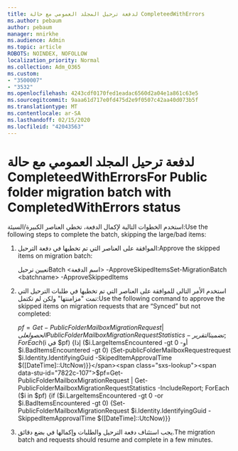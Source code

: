 ```yaml
---
title: لدفعة ترحيل المجلد العمومي مع حالة CompleteedWithErrors
ms.author: pebaum
author: pebaum
manager: mnirkhe
ms.audience: Admin
ms.topic: article
ROBOTS: NOINDEX, NOFOLLOW
localization_priority: Normal
ms.collection: Adm_O365
ms.custom:
- "3500007"
- "3532"
ms.openlocfilehash: 4243cdf0170fed1eadac6560d2a04e1a861c63e5
ms.sourcegitcommit: 9aaa61d717e0fd475d2e9f0507c42aa40d073b5f
ms.translationtype: MT
ms.contentlocale: ar-SA
ms.lasthandoff: 02/15/2020
ms.locfileid: "42043563"
---
```

# <a name="for-public-folder-migration-batch-with-completedwitherrors-status"></a><span data-ttu-id="7822c-102">لدفعة ترحيل المجلد العمومي مع حالة CompleteedWithErrors</span><span class="sxs-lookup"><span data-stu-id="7822c-102">For Public folder migration batch with CompletedWithErrors status</span></span>

<span data-ttu-id="7822c-103">استخدم الخطوات التالية لإكمال الدفعة، تخطي العناصر الكبيرة/السيئة:</span><span class="sxs-lookup"><span data-stu-id="7822c-103">Use the following steps to complete the batch, skipping the large/bad items:</span></span> 
1. <span data-ttu-id="7822c-104">الموافقة على العناصر التي تم تخطيها في دفعة الترحيل:</span><span class="sxs-lookup"><span data-stu-id="7822c-104">Approve the skipped items on migration batch:</span></span>

    <span data-ttu-id="7822c-105">تعيين ترحيلBatch \<اسم الدفعة> -ApproveSkipedItems</span><span class="sxs-lookup"><span data-stu-id="7822c-105">Set-MigrationBatch \<batchname> -ApproveSkippedItems</span></span> 
2. <span data-ttu-id="7822c-106">استخدم الأمر التالي للموافقة على العناصر التي تم تخطيها في طلبات الترحيل التي تمت "مزامنتها" ولكن لم تكتمل:</span><span class="sxs-lookup"><span data-stu-id="7822c-106">Use the following command to approve the skipped items on migration requests that are “Synced” but not completed:</span></span>

    <span data-ttu-id="7822c-107">$pf = Get-PublicFolderMailboxMigrationRequest | الحصول على PublicFolderMailboxMigrationRequestStatistics -تضمينالتقرير; ForEach ($i في $pf) {إذا ($i.LargeItemsEncountered -gt 0 -أو $i.BadItemsEncountered -gt 0) {Set-publicFolderMailboxRequestrequest $i.Identity.IdentifyingGuid -SkipedItemApprovalTime $([DateTime]::UtcNow)}}</span><span class="sxs-lookup"><span data-stu-id="7822c-107">$pf=Get-PublicFolderMailboxMigrationRequest | Get-PublicFolderMailboxMigrationRequestStatistics -IncludeReport; ForEach ($i in $pf) {if ($i.LargeItemsEncountered -gt 0 -or $i.BadItemsEncountered -gt 0) {Set-PublicFolderMailboxMigrationRequest $i.Identity.IdentifyingGuid -SkippedItemApprovalTime $([DateTime]::UtcNow)}}</span></span>
3. <span data-ttu-id="7822c-108">يجب استئناف دفعة الترحيل والطلبات وإكمالها في بضع دقائق.</span><span class="sxs-lookup"><span data-stu-id="7822c-108">The migration batch and requests should resume and complete in a few minutes.</span></span>

